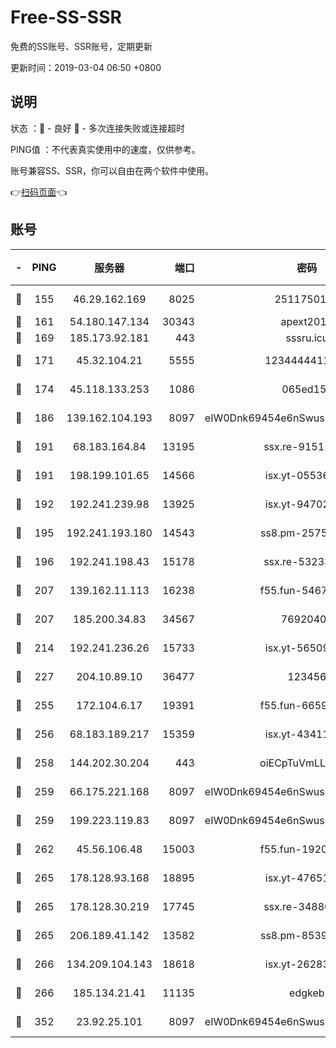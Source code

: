 # Free-SS-SSR

免费的SS账号、SSR账号，定期更新

更新时间：2019-03-04 06:50 +0800

## 说明

状态     ：🙂 - 良好 🙁 - 多次连接失败或连接超时

PING值   ：不代表真实使用中的速度，仅供参考。

账号兼容SS、SSR，你可以自由在两个软件中使用。

👉[扫码页面](https://liesauer.github.io/free-ss-ssr.github.io/)👈

## 账号

|-|PING|服务器|端口|密码|加密方式|区域|
|:----:|:----:|:-----:|-----:|:----:|:----:|:----:|
|🙂|155|46.29.162.169|8025|2511750146|aes-256-cfb|RU|
|🙂|161|54.180.147.134|30343|apext2019|chacha20|KR|
|🙂|169|185.173.92.181|443|sssru.icu|rc4-md5|RU|
|🙂|171|45.32.104.21|5555|1234444411111|aes-256-cfb|SG|
|🙂|174|45.118.133.253|1086|065ed15a|aes-256-cfb|SG|
|🙂|186|139.162.104.193|8097|eIW0Dnk69454e6nSwuspv9DmS201tQ0D|aes-256-cfb|JP|
|🙂|191|68.183.164.84|13195|ssx.re-91511451|aes-256-cfb|US|
|🙂|191|198.199.101.65|14566|isx.yt-05536769|aes-256-cfb|US|
|🙂|192|192.241.239.98|13925|isx.yt-94702728|aes-256-cfb|US|
|🙂|195|192.241.193.180|14543|ss8.pm-25759164|aes-256-cfb|US|
|🙂|196|192.241.198.43|15178|ssx.re-53233906|aes-256-cfb|US|
|🙂|207|139.162.11.113|16238|f55.fun-54673492|aes-256-cfb|SG|
|🙂|207|185.200.34.83|34567|76920400|aes-256-cfb|US|
|🙂|214|192.241.236.26|15733|isx.yt-56509000|aes-256-cfb|US|
|🙂|227|204.10.89.10|36477|123456|aes-256-cfb|US|
|🙂|255|172.104.6.17|19391|f55.fun-66594253|aes-256-cfb|US|
|🙂|256|68.183.189.217|15359|isx.yt-43411617|aes-256-cfb|SG|
|🙂|258|144.202.30.204|443|oiECpTuVmLLxk4Ts|aes-256-cfb|US|
|🙂|259|66.175.221.168|8097|eIW0Dnk69454e6nSwuspv9DmS201tQ0D|aes-256-cfb|US|
|🙂|259|199.223.119.83|8097|eIW0Dnk69454e6nSwuspv9DmS201tQ0D|aes-256-cfb|US|
|🙂|262|45.56.106.48|15003|f55.fun-19202286|aes-256-cfb|US|
|🙂|265|178.128.93.168|18895|isx.yt-47651683|aes-256-cfb|SG|
|🙂|265|178.128.30.219|17745|ssx.re-34880503|aes-256-cfb|SG|
|🙂|265|206.189.41.142|13582|ss8.pm-85391880|aes-256-cfb|SG|
|🙂|266|134.209.104.143|18618|isx.yt-26283608|aes-256-cfb|SG|
|🙂|266|185.134.21.41|11135|edgkeb|aes-256-cfb|GB|
|🙂|352|23.92.25.101|8097|eIW0Dnk69454e6nSwuspv9DmS201tQ0D|aes-256-cfb|US|
